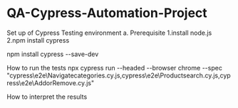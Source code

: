 # QA-Cypress-Automation-Project

Set up of Cypress Testing environment
a. Prerequisite
1.install node.js
2.npm install cypress

npm install cypress --save-dev

How to run the tests
npx cypress run --headed --browser chrome --spec "cypress\e2e\Navigatecategories.cy.js,cypress\e2e\Productsearch.cy.js,cypress\e2e\AddorRemove.cy.js"

How to interpret the results
